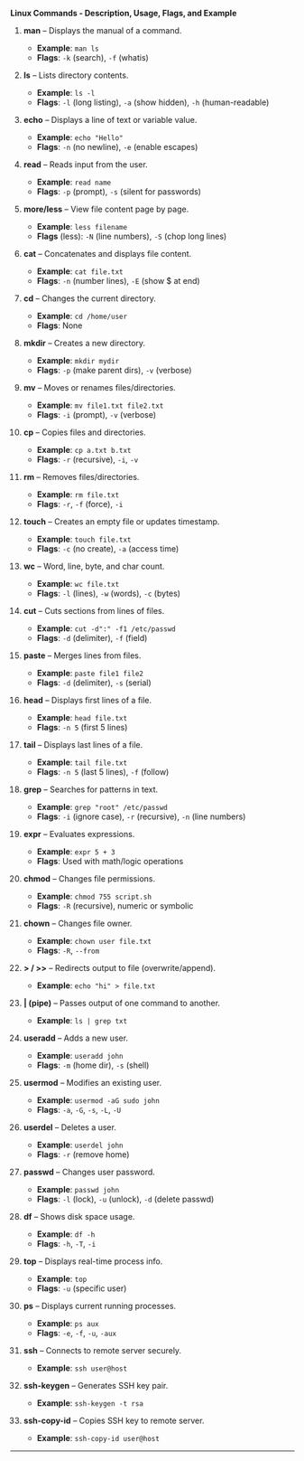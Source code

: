 **Linux Commands -  Description, Usage, Flags, and Example**

1. **man** – Displays the manual of a command.

   * **Example**: `man ls`
   * **Flags**: `-k` (search), `-f` (whatis)

2. **ls** – Lists directory contents.

   * **Example**: `ls -l`
   * **Flags**: `-l` (long listing), `-a` (show hidden), `-h` (human-readable)

3. **echo** – Displays a line of text or variable value.

   * **Example**: `echo "Hello"`
   * **Flags**: `-n` (no newline), `-e` (enable escapes)

4. **read** – Reads input from the user.

   * **Example**: `read name`
   * **Flags**: `-p` (prompt), `-s` (silent for passwords)

5. **more/less** – View file content page by page.

   * **Example**: `less filename`
   * **Flags** (less): `-N` (line numbers), `-S` (chop long lines)

6. **cat** – Concatenates and displays file content.

   * **Example**: `cat file.txt`
   * **Flags**: `-n` (number lines), `-E` (show \$ at end)

7. **cd** – Changes the current directory.

   * **Example**: `cd /home/user`
   * **Flags**: None

8. **mkdir** – Creates a new directory.

   * **Example**: `mkdir mydir`
   * **Flags**: `-p` (make parent dirs), `-v` (verbose)

9. **mv** – Moves or renames files/directories.

   * **Example**: `mv file1.txt file2.txt`
   * **Flags**: `-i` (prompt), `-v` (verbose)

10. **cp** – Copies files and directories.

    * **Example**: `cp a.txt b.txt`
    * **Flags**: `-r` (recursive), `-i`, `-v`

11. **rm** – Removes files/directories.

    * **Example**: `rm file.txt`
    * **Flags**: `-r`, `-f` (force), `-i`

12. **touch** – Creates an empty file or updates timestamp.

    * **Example**: `touch file.txt`
    * **Flags**: `-c` (no create), `-a` (access time)

13. **wc** – Word, line, byte, and char count.

    * **Example**: `wc file.txt`
    * **Flags**: `-l` (lines), `-w` (words), `-c` (bytes)

14. **cut** – Cuts sections from lines of files.

    * **Example**: `cut -d":" -f1 /etc/passwd`
    * **Flags**: `-d` (delimiter), `-f` (field)

15. **paste** – Merges lines from files.

    * **Example**: `paste file1 file2`
    * **Flags**: `-d` (delimiter), `-s` (serial)

16. **head** – Displays first lines of a file.

    * **Example**: `head file.txt`
    * **Flags**: `-n 5` (first 5 lines)

17. **tail** – Displays last lines of a file.

    * **Example**: `tail file.txt`
    * **Flags**: `-n 5` (last 5 lines), `-f` (follow)

18. **grep** – Searches for patterns in text.

    * **Example**: `grep "root" /etc/passwd`
    * **Flags**: `-i` (ignore case), `-r` (recursive), `-n` (line numbers)

19. **expr** – Evaluates expressions.

    * **Example**: `expr 5 + 3`
    * **Flags**: Used with math/logic operations

20. **chmod** – Changes file permissions.

    * **Example**: `chmod 755 script.sh`
    * **Flags**: `-R` (recursive), numeric or symbolic

21. **chown** – Changes file owner.

    * **Example**: `chown user file.txt`
    * **Flags**: `-R`, `--from`

22. **> / >>** – Redirects output to file (overwrite/append).

    * **Example**: `echo "hi" > file.txt`

23. **| (pipe)** – Passes output of one command to another.

    * **Example**: `ls | grep txt`

24. **useradd** – Adds a new user.

    * **Example**: `useradd john`
    * **Flags**: `-m` (home dir), `-s` (shell)

25. **usermod** – Modifies an existing user.

    * **Example**: `usermod -aG sudo john`
    * **Flags**: `-a`, `-G`, `-s`, `-L`, `-U`

26. **userdel** – Deletes a user.

    * **Example**: `userdel john`
    * **Flags**: `-r` (remove home)

27. **passwd** – Changes user password.

    * **Example**: `passwd john`
    * **Flags**: `-l` (lock), `-u` (unlock), `-d` (delete passwd)

28. **df** – Shows disk space usage.

    * **Example**: `df -h`
    * **Flags**: `-h`, `-T`, `-i`

29. **top** – Displays real-time process info.

    * **Example**: `top`
    * **Flags**: `-u` (specific user)

30. **ps** – Displays current running processes.

    * **Example**: `ps aux`
    * **Flags**: `-e`, `-f`, `-u`, `-aux`

31. **ssh** – Connects to remote server securely.

    * **Example**: `ssh user@host`

32. **ssh-keygen** – Generates SSH key pair.

    * **Example**: `ssh-keygen -t rsa`

33. **ssh-copy-id** – Copies SSH key to remote server.

    * **Example**: `ssh-copy-id user@host`

---


